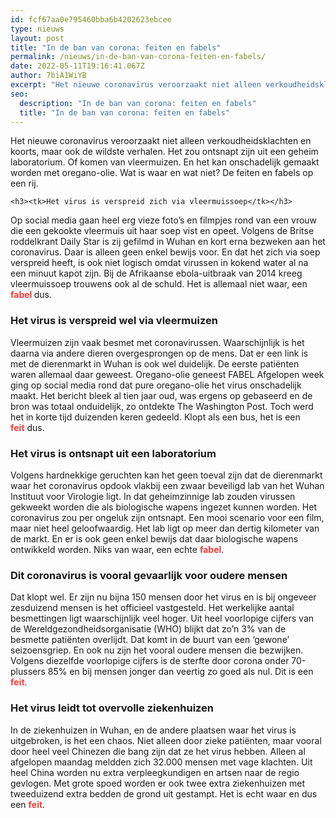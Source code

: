 ```yaml
---
id: fcf67aa0e795460bba6b4202623ebcee
type: nieuws
layout: post
title: "In de ban van corona: feiten en fabels"
permalink: /nieuws/in-de-ban-van-corona-feiten-en-fabels/
date: 2022-05-11T19:16:41.067Z
author: 7biA1WiYB
excerpt: "Het nieuwe coronavirus veroorzaakt niet alleen verkoudheidsklachten en koorts, maar ook de wildste verhalen. Het zou ontsnapt zijn uit een geheim laboratorium. Of komen van vleermuizen. En het kan onschadelijk gemaakt worden met oregano-olie. Wat is waar en wat niet? De feiten en fabels op een rij.   "
seo:
  description: "In de ban van corona: feiten en fabels"
  title: "In de ban van corona: feiten en fabels"
---
```

Het nieuwe coronavirus veroorzaakt niet alleen verkoudheidsklachten en koorts, maar ook de wildste verhalen. Het zou ontsnapt zijn uit een geheim laboratorium. Of komen van vleermuizen. En het kan onschadelijk gemaakt worden met oregano-olie. Wat is waar en wat niet? De feiten en fabels op een rij.   

    <h3><tk>Het virus is verspreid zich via vleermuissoep</tk></h3>
<p><tk>Op social media gaan heel erg vieze foto’s en filmpjes rond van een vrouw die een gekookte vleermuis uit haar soep vist en opeet. Volgens de Britse roddelkrant <c>Daily Star is zij gefilmd in Wuhan en kort erna bezweken aan het coronavirus. Daar is alleen geen enkel bewijs voor. En dat het zich via soep verspreid heeft, is ook niet logisch omdat virussen in kokend water al na een minuut kapot zijn. Bij de Afrikaanse ebola-uitbraak van 2014 kreeg vleermuissoep trouwens ook al de schuld. Het is allemaal niet waar, een <strong><span style="color:#F23C38;">fabel</span></strong><strong> </strong>dus.</c></tk></p>
<h3><tk><c><tk>Het virus is verspreid wel via vleermuizen </tk></c></tk></h3>
<p>Vleermuizen zijn vaak besmet met coronavirussen. Waarschijnlijk is het daarna via andere dieren overgesprongen op de mens. Dat er een link is met de dierenmarkt in Wuhan is ook wel duidelijk. De eerste patiënten waren allemaal daar geweest. Oregano-olie geneest FABEL Afgelopen week ging op social media rond dat pure oregano-olie het virus onschadelijk maakt. Het bericht bleek al tien jaar oud, was ergens op gebaseerd en de bron was totaal onduidelijk, zo ontdekte <c>The Washington Post. Toch werd het in korte tijd duizenden keren gedeeld. Klopt als een bus, het is een <strong><span style="color:#F23C38;">feit</span></strong> dus.</c></p>
<h3>Het virus is ontsnapt uit een laboratorium</h3>
<p>Volgens hardnekkige geruchten kan het geen toeval zijn dat de dierenmarkt waar het coronavirus opdook vlakbij een zwaar beveiligd lab van het Wuhan Instituut voor Virologie ligt. In dat geheimzinnige lab zouden virussen gekweekt worden die als biologische wapens ingezet kunnen worden. Het coronavirus zou per ongeluk zijn ontsnapt. Een mooi scenario voor een film, maar niet heel geloofwaardig. Het lab ligt op meer dan dertig kilometer van de markt. En er is ook geen enkel bewijs dat daar biologische wapens ontwikkeld worden. Niks van waar, een echte <strong><span style="color:#F23C38;">fabel</span></strong>.</p>
<h3>Dit coronavirus is vooral gevaarlijk voor oudere mensen</h3>
<p>Dat klopt wel. Er zijn nu bijna 150 mensen door het virus en is bij ongeveer zesduizend mensen is het officieel vastgesteld. Het werkelijke aantal besmettingen ligt waarschijnlijk veel hoger. Uit heel voorlopige cijfers van de Wereldgezondheidsorganisatie (WHO) blijkt dat zo’n 3% van de besmette patiënten overlijdt. Dat komt in de buurt van een ‘gewone’ seizoensgriep. En ook nu zijn het vooral oudere mensen die bezwijken. Volgens diezelfde voorlopige cijfers is de sterfte door corona onder 70-plussers 85% en bij mensen jonger dan veertig zo goed als nul. Dit is een <strong><span style="color:#F23C38;">feit</span></strong><span style="font-size: 13.008px;">.</span></p>
<h3>Het virus leidt tot overvolle ziekenhuizen</h3>
<p>In de ziekenhuizen in Wuhan, en de andere plaatsen waar het virus is uitgebroken, is het een chaos. Niet alleen door zieke patiënten, maar vooral door heel veel Chinezen die bang zijn dat ze het virus hebben. Alleen al afgelopen maandag meldden zich 32.000 mensen met vage klachten. Uit heel China worden nu extra verpleegkundigen en artsen naar de regio gevlogen. Met grote spoed worden er ook twee extra ziekenhuizen met tweeduizend extra bedden de grond uit gestampt. Het is echt waar en dus een <strong><span style="color:#F23C38;">feit</span></strong>.</p>
  
